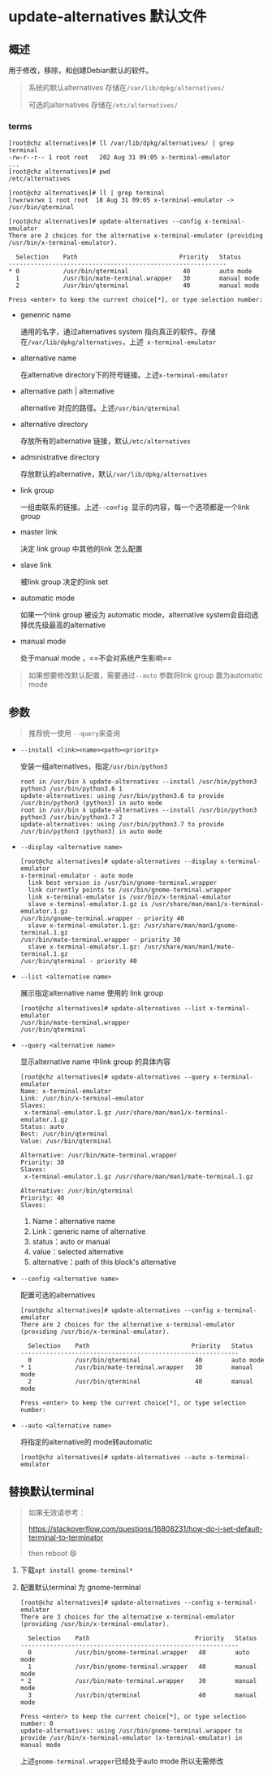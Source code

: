 # update-alternatives 默认文件

## 概述

用于修改，移除，和创建Debian默认的软件。

> 系统的默认alternatives 存储在`/var/lib/dpkg/alternatives/`
>
> 可选的alternatives 存储在`/etc/alternatives/`

### terms

```
[root@chz alternatives]# ll /var/lib/dpkg/alternatives/ | grep terminal
-rw-r--r-- 1 root root   202 Aug 31 09:05 x-terminal-emulator
...
[root@chz alternatives]# pwd
/etc/alternatives

[root@chz alternatives]# ll | grep terminal
lrwxrwxrwx 1 root root  18 Aug 31 09:05 x-terminal-emulator -> /usr/bin/qterminal

[root@chz alternatives]# update-alternatives --config x-terminal-emulator
There are 2 choices for the alternative x-terminal-emulator (providing /usr/bin/x-terminal-emulator).

  Selection    Path                            Priority   Status
------------------------------------------------------------
* 0            /usr/bin/qterminal               40        auto mode
  1            /usr/bin/mate-terminal.wrapper   30        manual mode
  2            /usr/bin/qterminal               40        manual mode

Press <enter> to keep the current choice[*], or type selection number: 

```

- genenric name 

  通用的名字，通过alternatives system 指向真正的软件。存储在`/var/lib/dpkg/alternatives`，上述` x-terminal-emulator`

- alternative name

  在alternative directory下的符号链接。上述`x-terminal-emulator`

- alternative path | alternative

  alternative 对应的路径。上述`/usr/bin/qterminal`

- alternative directory

  存放所有的alternative 链接，默认`/etc/alternatives`

- administrative directory

  存放默认的alternative，默认`/var/lib/dpkg/alternatives`

- link group

  一组由联系的链接。上述`--config `显示的内容，每一个选项都是一个link group

- master link

  决定 link group 中其他的link 怎么配置

- slave link

  被link group 决定的link set

- automatic mode

  如果一个link group 被设为 automatic mode，alternative system会自动选择优先级最高的alternative

- manual mode

  处于manual mode ，==不会对系统产生影响==

> 如果想要修改默认配置，需要通过`--auto` 参数将link group 置为automatic mode 

## 参数

> 推荐统一使用 `--query`来查询

- `--install <link><name><path><priority>`

  安装一组alternatives，指定`/usr/bin/python3`
  
  ```
  root in /usr/bin λ update-alternatives --install /usr/bin/python3  python3 /usr/bin/python3.6 1
  update-alternatives: using /usr/bin/python3.6 to provide /usr/bin/python3 (python3) in auto mode
  root in /usr/bin λ update-alternatives --install /usr/bin/python3  python3 /usr/bin/python3.7 2
  update-alternatives: using /usr/bin/python3.7 to provide /usr/bin/python3 (python3) in auto mode
  ```
  
- `--display <alternative name>`

  ```
  [root@chz alternatives]# update-alternatives --display x-terminal-emulator
  x-terminal-emulator - auto mode
    link best version is /usr/bin/gnome-terminal.wrapper
    link currently points to /usr/bin/gnome-terminal.wrapper
    link x-terminal-emulator is /usr/bin/x-terminal-emulator
    slave x-terminal-emulator.1.gz is /usr/share/man/man1/x-terminal-emulator.1.gz
  /usr/bin/gnome-terminal.wrapper - priority 40
    slave x-terminal-emulator.1.gz: /usr/share/man/man1/gnome-terminal.1.gz
  /usr/bin/mate-terminal.wrapper - priority 30
    slave x-terminal-emulator.1.gz: /usr/share/man/man1/mate-terminal.1.gz
  /usr/bin/qterminal - priority 40
  ```

- `--list <alternative name>`

  展示指定alternative name 使用的 link group

  ```
  [root@chz alternatives]# update-alternatives --list x-terminal-emulator
  /usr/bin/mate-terminal.wrapper
  /usr/bin/qterminal
  ```

- `--query <alternative name>`

  显示alternative name 中link group 的具体内容

  ```
  [root@chz alternatives]# update-alternatives --query x-terminal-emulator
  Name: x-terminal-emulator
  Link: /usr/bin/x-terminal-emulator
  Slaves:
   x-terminal-emulator.1.gz /usr/share/man/man1/x-terminal-emulator.1.gz
  Status: auto
  Best: /usr/bin/qterminal
  Value: /usr/bin/qterminal
  
  Alternative: /usr/bin/mate-terminal.wrapper
  Priority: 30
  Slaves:
   x-terminal-emulator.1.gz /usr/share/man/man1/mate-terminal.1.gz
  
  Alternative: /usr/bin/qterminal
  Priority: 40
  Slaves:
  ```

  1. Name：alternative name
  2. Link：generic name of alternative
  3. status：auto or manual
  4. value：selected alternative
  5. alternative：path of this block's alternative

- `--config <alternative name>`

  配置可选的alternatives

  ```
  [root@chz alternatives]# update-alternatives --config x-terminal-emulator
  There are 2 choices for the alternative x-terminal-emulator (providing /usr/bin/x-terminal-emulator).
  
    Selection    Path                            Priority   Status
  ------------------------------------------------------------
    0            /usr/bin/qterminal               40        auto mode
  * 1            /usr/bin/mate-terminal.wrapper   30        manual mode
    2            /usr/bin/qterminal               40        manual mode
  
  Press <enter> to keep the current choice[*], or type selection number: 
  ```

- `--auto <alternative name>`

  将指定的alternative的 mode转automatic

  ```
  [root@chz alternatives]# update-alternatives --auto x-terminal-emulator 
  ```

## 替换默认terminal

> 如果无效请参考：
>
> https://stackoverflow.com/questions/16808231/how-do-i-set-default-terminal-to-terminator
>
> then reboot :smile:

1. 下载`apt install gnome-terminal*`

2. 配置默认terminal 为 gnome-terminal

   ```
   [root@chz alternatives]# update-alternatives --config x-terminal-emulator
   There are 3 choices for the alternative x-terminal-emulator (providing /usr/bin/x-terminal-emulator).
   
     Selection    Path                             Priority   Status
   ------------------------------------------------------------
     0            /usr/bin/gnome-terminal.wrapper   40        auto mode
     1            /usr/bin/gnome-terminal.wrapper   40        manual mode
   * 2            /usr/bin/mate-terminal.wrapper    30        manual mode
     3            /usr/bin/qterminal                40        manual mode
   
   Press <enter> to keep the current choice[*], or type selection number: 0
   update-alternatives: using /usr/bin/gnome-terminal.wrapper to provide /usr/bin/x-terminal-emulator (x-terminal-emulator) in manual mode
   ```

   上述`gnome-terminal.wrapper`已经处于auto mode 所以无需修改




